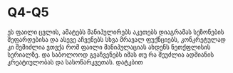 # Q4-Q5
ეს ფაილი ცვლის, ამატებს მანიპულირებს აკეთებს დიაგრამას სეზონების შეფარდებისა და ასევე აჩვენებს სხვა მრავალ ფუქნციებს,
კონკრეტულად კი შემიძლია ვთვქა რომ ფაილი მანიპულაციას ახდენს ნეთქფლისის სერიალზე.
და საბოლოოდ გვაჩვენებს იმას თუ რა შეუძლია ადმიანის კრეატიულობას და სასოწარკვეთას. დატკბით
